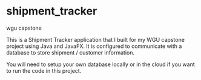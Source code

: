 # shipment_tracker
wgu capstone

This is a Shipment Tracker application that I built for my WGU capstone project using Java and JavaFX.
It is configured to communicate with a database to store shipment / customer information.

You will need to setup your own database locally or in the cloud if you want to run the code in this project.
